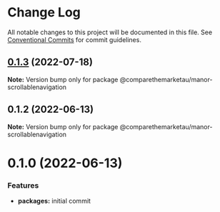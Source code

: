 # Change Log

All notable changes to this project will be documented in this file.
See [Conventional Commits](https://conventionalcommits.org) for commit guidelines.

## [0.1.3](https://github.com/comparethemarketau/manor-react/compare/@comparethemarketau/manor-scrollablenavigation@0.1.2...@comparethemarketau/manor-scrollablenavigation@0.1.3) (2022-07-18)

**Note:** Version bump only for package @comparethemarketau/manor-scrollablenavigation





## 0.1.2 (2022-06-13)

**Note:** Version bump only for package @comparethemarketau/manor-scrollablenavigation






# 0.1.0 (2022-06-13)


### Features

* **packages:** initial commit
